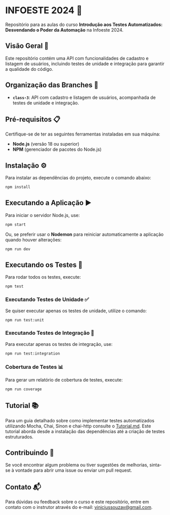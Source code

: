 
# INFOESTE 2024 🚀

Repositório para as aulas do curso **Introdução aos Testes Automatizados: Desvendando o Poder da Automação** na Infoeste 2024.

## Visão Geral 📝

Este repositório contém uma API com funcionalidades de cadastro e listagem de usuários, incluindo testes de unidade e integração para garantir a qualidade do código.

## Organização das Branches 🌿

- **`class-3`**: API com cadastro e listagem de usuários, acompanhada de testes de unidade e integração.

## Pré-requisitos 📋

Certifique-se de ter as seguintes ferramentas instaladas em sua máquina:

- **Node.js** (versão 18 ou superior)
- **NPM** (gerenciador de pacotes do Node.js)

## Instalação ⚙️

Para instalar as dependências do projeto, execute o comando abaixo:

```bash
npm install
```

## Executando a Aplicação ▶️

Para iniciar o servidor Node.js, use:

```bash
npm start
```

Ou, se preferir usar o **Nodemon** para reiniciar automaticamente a aplicação quando houver alterações:

```bash
npm run dev
```

## Executando os Testes 🧪

Para rodar todos os testes, execute:

```bash
npm test
```

### Executando Testes de Unidade ✅

Se quiser executar apenas os testes de unidade, utilize o comando:

```bash
npm run test:unit
```

### Executando Testes de Integração 🔗

Para executar apenas os testes de integração, use:

```bash
npm run test:integration
```

### Cobertura de Testes 📊

Para gerar um relatório de cobertura de testes, execute:

```bash
npm run coverage
```

## Tutorial 📚

Para um guia detalhado sobre como implementar testes automatizados utilizando Mocha, Chai, Sinon e chai-http consulte o [Tutorial.md](Tutorial.md). Este tutorial aborda desde a instalação das dependências até a criação de testes estruturados.

## Contribuindo 🤝

Se você encontrar algum problema ou tiver sugestões de melhorias, sinta-se à vontade para abrir uma issue ou enviar um pull request.

## Contato 📬

Para dúvidas ou feedback sobre o curso e este repositório, entre em contato com o instrutor através do e-mail: [viniciussouzav@gmail.com](mailto:viniciussouzav@gmail.com).